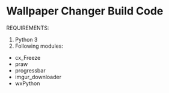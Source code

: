 # Wallpaper Changer Build Code
REQUIREMENTS:
1. Python 3
2. Following modules:
  * cx_Freeze
  * praw
  * progressbar
  * imgur_downloader
  * wxPython
